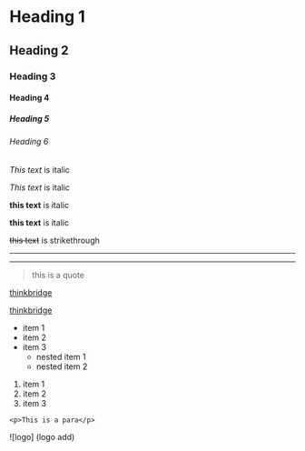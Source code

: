 <!-- Headings -->
# Heading 1
## Heading 2
### Heading 3
#### Heading 4
##### Heading 5
###### Heading 6

<!-- Italics -->
*This text* is italic

_This text_ is italic

<!-- Strong  -->
**this text** is italic

__this text__ is italic

<!-- Strikethrough -->
~~this text~~ is strikethrough

<!-- Horizontal Rule -->
---
___

<!-- Blockquote-->
> this is a quote

<!-- Link-->
[thinkbridge](https://thinkbridge.com/)

[thinkbridge](https://thinkbridge.com/ "thinkbridge")

<!-- UL -->
* item 1
* item 2
* item 3
  * nested item 1
  * nested item 2

<!-- OL -->
1. item 1
1. item 2
1. item 3

<!-- inline code block-->
`<p>This is a para</p>`

<!-- image -->
![logo]
(logo add)



